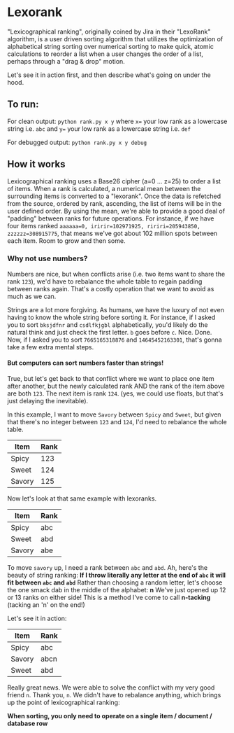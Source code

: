 # Lexorank
"Lexicographical ranking", originally coined by Jira in their "LexoRank" algorithm, is a user driven sorting algorithm that utilizes the optimization of alphabetical string sorting over numerical sorting to make quick, atomic calculations to reorder a list when a user changes the order of a list, perhaps through a "drag & drop" motion.

Let's see it in action first, and then describe what's going on under the hood.

## To run:

For clean output:
`python rank.py x y`
where `x=` your low rank as a lowercase string i.e. `abc`
and `y=` your low rank as a lowercase string i.e. `def`

For debugged output:
`python rank.py x y debug`


## How it works
Lexicographical ranking uses a Base26 cipher (a=0 ... z=25) to order a list of items. When a rank is calculated, a numerical mean between the surrounding items is converted to a "lexorank". Once the data is refetched from the source, ordered by rank, ascending, the list of items will be in the user defined order. By using the mean, we're able to provide a good deal of "padding" between ranks for future operations. For instance, if we have four items ranked `aaaaaa=0, iririr=102971925, ririri=205943850, zzzzzz=308915775`, that means we've got about 102 million spots between each item. Room to grow and then some.

### Why not use numbers?
Numbers are nice, but when conflicts arise (i.e. two items want to share the rank `123`), we'd have to rebalance the whole table to regain padding between ranks again. That's a costly operation that we want to avoid as much as we can.

Strings are a lot more forgiving. As humans, we have the luxury of not even having to know the whole string before sorting it.
For instance, if I asked you to sort `bksjdfnr` and `csdlfkjgbl` alphabetically, you'd likely do the natural think and just check the first letter. `b` goes before `c`. Nice. Done. Now, if I asked you to sort `7665165318876` and `14645452163301`, that's gonna take a few extra mental steps.

#### But computers can sort numbers faster than strings!
True, but let's get back to that conflict where we want to place one item after another, but the newly calculated rank AND the rank of the item above are both `123`. The next item is rank `124`. (yes, we could use floats, but that's just delaying the inevitable). 

In this example, I want to move `Savory` between `Spicy` and `Sweet`, but given that there's no integer between `123` and `124`, I'd need to rebalance the whole table.

| Item         | Rank  |
|--------------|-------|
| Spicy        | 123   |
| Sweet        | 124   |
| Savory       | 125   |

Now let's look at that same example with lexoranks.

| Item         | Rank  |
|--------------|-------|
| Spicy        | abc   |
| Sweet        | abd   |
| Savory       | abe   |

To move `savory` up, I need a rank between `abc` and `abd`. Ah, here's the beauty of string ranking:
  **If I throw literally any letter at the end of `abc` it will fit between `abc` and `abd`**
Rather than choosing a random letter, let's choose the one smack dab in the middle of the alphabet: **n**
We've just opened up 12 or 13 ranks on either side! This is a method I've come to call **n-tacking** (tacking an 'n' on the end!)

Let's see it in action:

| Item         | Rank  |
|--------------|-------|
| Spicy        | abc   |
| Savory       | abcn  |
| Sweet        | abd   |

Really great news. We were able to solve the conflict with my very good friend `n`. Thank you, `n`. We didn't have to rebalance anything, which brings up the point of lexicographical ranking:

**When sorting, you only need to operate on a single item / document / database row**



